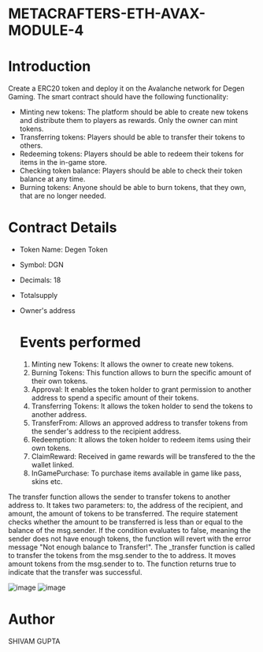 # METACRAFTERS-ETH-AVAX-MODULE-4
# Introduction
Create a ERC20 token and deploy it on the Avalanche network for Degen Gaming. The smart contract should have the following functionality:

- Minting new tokens: The platform should be able to create new tokens and distribute them to players as rewards. Only the owner can mint tokens.
- Transferring tokens: Players should be able to transfer their tokens to others.
- Redeeming tokens: Players should be able to redeem their tokens for items in the in-game store.
- Checking token balance: Players should be able to check their token balance at any time.
- Burning tokens: Anyone should be able to burn tokens, that they own, that are no longer needed.

# Contract Details
- Token Name: Degen Token
- Symbol: DGN
- Decimals: 18
- Totalsupply
- Owner's address

  # Events performed
  1. Minting new Tokens: It allows the owner to create new tokens.
  2. Burning Tokens: This function allows to burn the specific amount of their own tokens.
  3. Approval: It enables the token holder to grant permission to another address to spend a specific amount of their tokens.
  4. Transferring Tokens: It allows the token holder to send the tokens to another address.
  5. TransferFrom: Allows an approved address to transfer tokens from the sender's address to the recipient address.
  6. Redeemption: It allows the token holder to redeem items using their own tokens.
  7. ClaimReward: Received in game rewards will be transfered to the the wallet linked.
  8. InGamePurchase: To purchase items available in game like pass, skins etc.

The transfer function allows the sender to transfer tokens to another address to. It takes two parameters: to, the address of the recipient, and amount, the amount of tokens to be transferred. The require statement checks whether the amount to be transferred is less than or equal to the balance of the msg.sender. If the condition evaluates to false, meaning the sender does not have enough tokens, the function will revert with the error message "Not enough balance to Transfer!". The _transfer function is called to transfer the tokens from the msg.sender to the to address. It moves amount tokens from the msg.sender to to. The function returns true to indicate that the transfer was successful.


![image](https://github.com/ShivamGupta92/METACRAFTERS-ETH-AVAX-MODULE-4/assets/70855458/1b26719a-4e76-4136-8a10-17d72a7d6cce)
![image](https://github.com/ShivamGupta92/METACRAFTERS-ETH-AVAX-MODULE-4/assets/70855458/0b270359-64db-4fe8-bc74-baaf1b4da476)

# Author
SHIVAM GUPTA

